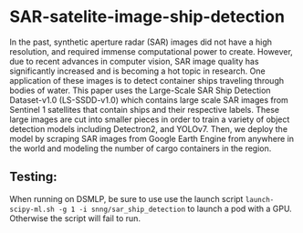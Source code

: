 # SAR-satelite-image-ship-detection
In the past, synthetic aperture radar (SAR) images did not have a high resolution, and required immense computational power to create. However, due to recent advances in computer vision, SAR image quality has significantly increased and is becoming a hot topic in research. One application of these images is to detect container ships traveling through bodies of water. This paper uses the Large-Scale SAR Ship Detection Dataset-v1.0 (LS-SSDD-v1.0) which contains large scale SAR images from Sentinel 1 satellites that contain ships and their respective labels. These large images are cut into smaller pieces in order to train a variety of object detection models including Detectron2, and YOLOv7. Then, we deploy the model by scraping SAR images from Google Earth Engine from anywhere in the world and modeling the number of cargo containers in the region.

## Testing:
When running on DSMLP, be sure to use use the launch script
`launch-scipy-ml.sh -g 1 -i snng/sar_ship_detection` to launch a pod with a GPU. Otherwise the script will fail to run. 
